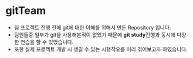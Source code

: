 # gitTeam
* 팀 프로젝트 진행 전에 git에 대한 이해를 위해서 만든 Repository 입니다.
* 팀원들중 일부가 git을 사용해본적이 없었기 때문에 **git study**진행과 동시에 다양한 연습을 할 수 있었습니다.
* 또한 실제 프로젝트 개발 시 생길 수 있는 시행착오를 미리 겪어보고자 하였습니다.
